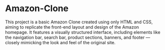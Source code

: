 # Amazon-Clone
This project is a basic Amazon Clone created using only HTML and CSS, aiming to replicate the front-end layout and design of the Amazon homepage. It features a visually structured interface, including elements like the navigation bar, search bar, product sections, banners, and footer — closely mimicking the look and feel of the original site.
